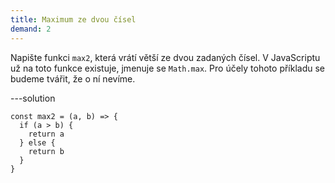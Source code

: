 ```yaml
---
title: Maximum ze dvou čísel
demand: 2
---
```


Napište funkci `max2`, která vrátí větší ze dvou zadaných čísel. V JavaScriptu už na toto funkce existuje, jmenuje se `Math.max`. Pro účely tohoto příkladu se budeme tvářit, že o ní nevíme.

---solution

```
const max2 = (a, b) => {
  if (a > b) {
    return a
  } else {
    return b
  }
}
```
